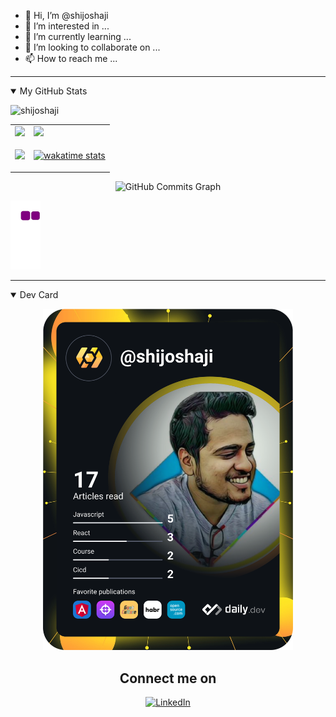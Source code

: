 - 👋 Hi, I’m @shijoshaji
- 👀 I’m interested in ...
- 🌱 I’m currently learning ...
- 💞️ I’m looking to collaborate on ...
- 📫 How to reach me ...


<!---
shijoshaji/shijoshaji is a ✨ special ✨ repository because its `README.md` (this file) appears on your GitHub profile.
You can click the Preview link to take a look at your changes.
--->

<!-- SECTION Github Stats -->
---
<details open>
<summary>My GitHub Stats <p align="left"> <img src="https://komarev.com/ghpvc/?username=shijoshaji&label=Profile%20views&color=0e75b6&style=flat" alt="shijoshaji" /> </p></summary>
<table>
  <tr>
    <td><img src="https://github-readme-stats.vercel.app/api?username=shijoshaji&show_icons=true&theme=dark" /></td>
    <td><img src="https://github-readme-streak-stats.herokuapp.com/?user=shijoshaji&stroke=ffffff&background=1c1917&ring=3382ed&fire=3382ed&currStreakNum=ffffff&currStreakLabel=3382ed&sideNums=ffffff&sideLabels=ffffff&dates=ffffff&hide_border=true" /></td>    
  </tr> 
  <tr>  
  <td><img src="https://github-readme-stats.vercel.app/api/top-langs/?username=shijoshaji&&langs_count=5&&theme=dark"/></td>
  <td>

[![wakatime stats](https://github-readme-stats.vercel.app/api/wakatime?username=shijoshaji&title_color=3382ed&text_color=ffffff&icon_color=3382ed&bg_color=1c1917&hide_border=true&langs_count=7)](https://wakatime.com/@shijoshaji)

  </td>
  </tr> 
</table>
<p align="center">
<img src="https://activity-graph.herokuapp.com/graph?username=shijoshaji&bg_color=1c1917&color=ffffff&line=0891b2&point=ffffff&area_color=1c1917&area=true&hide_border=true&custom_title=GitHub%20Commits%20Graph" alt="GitHub Commits Graph" />
</p>

![snake gif](https://github.com/shijoshaji/shijoshaji/blob/output/github-contribution-grid-snake.gif)

</details>
<!-- !SECTION -->

<!-- SECTION DEV card -->
---
<details open>
<summary>Dev Card</summary>
<p align="center">
  <a href="https://app.daily.dev/shijoshaji"><img src="https://github.com/shijoshaji/shijoshaji/blob/main/devcard.svg" width="400" alt="Shijo Shaji's Dev Card"/></a>
  </p>
</details>
<!-- !SECTION DEV CARD -->


<h2 align="center">Connect me on</h2>

<div align="center">
  <a href="https://www.linkedin.com/in/shijoshaji/"><img alt="LinkedIn" src="https://img.shields.io/badge/linkedin-%230077B5.svg?style=for-the-badge&logo=linkedin&logoColor=white"></a>
  
  
</div>
